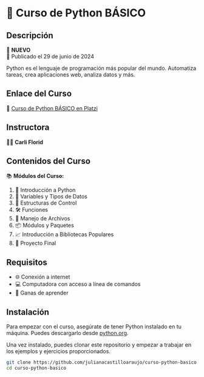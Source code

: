 # 🐍 Curso de Python BÁSICO

## Descripción

🚀 **NUEVO**  
📅 Publicado el 29 de junio de 2024

Python es el lenguaje de programación más popular del mundo. Automatiza tareas, crea aplicaciones web, analiza datos y más.

## Enlace del Curso

🔗 [Curso de Python BÁSICO en Platzi](https://platzi.com/cursos/python/?notification_id=4750490)

## Instructora

👩‍🏫 **Carli Florid**

## Contenidos del Curso

📚 **Módulos del Curso:**
1. 📝 Introducción a Python
2. 🧮 Variables y Tipos de Datos
3. 🔄 Estructuras de Control
4. 🛠 Funciones
5. 📂 Manejo de Archivos
6. 📦 Módulos y Paquetes
7. 📈 Introducción a Bibliotecas Populares
8. 🎯 Proyecto Final

## Requisitos

- 🌐 Conexión a internet
- 💻 Computadora con acceso a línea de comandos
- 🎉 Ganas de aprender

## Instalación

Para empezar con el curso, asegúrate de tener Python instalado en tu máquina. Puedes descargarlo desde [python.org](https://www.python.org/downloads/).

Una vez instalado, puedes clonar este repositorio y empezar a trabajar en los ejemplos y ejercicios proporcionados.

```bash
git clone https://github.com/julianacastilloaraujo/curso-python-basico.git
cd curso-python-basico
